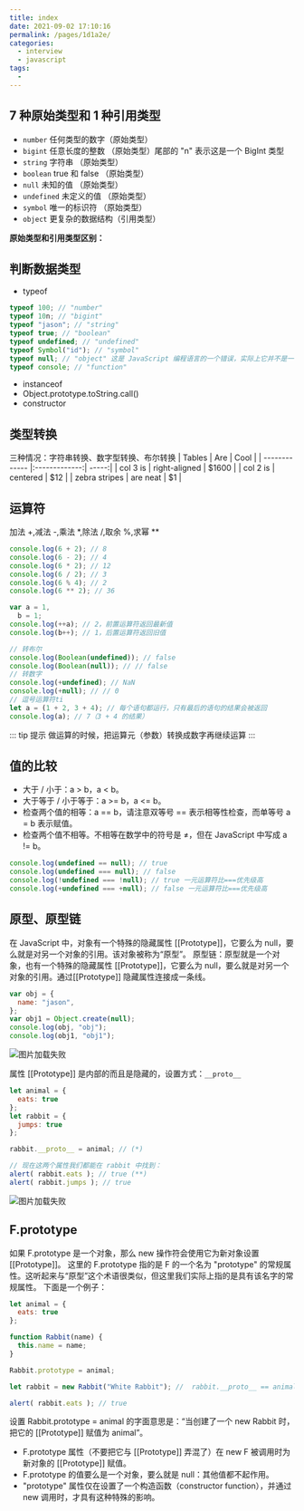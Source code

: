 ```yaml
---
title: index
date: 2021-09-02 17:10:16
permalink: /pages/1d1a2e/
categories:
  - interview
  - javascript
tags:
  -
---
```


<!-- # javascript -->

## 7 种原始类型和 1 种引用类型

- `number` 任何类型的数字（原始类型）
- `bigint` 任意长度的整数 （原始类型）尾部的 "n" 表示这是一个 BigInt 类型
- `string` 字符串 （原始类型）
- `boolean` true 和 false （原始类型）
- `null` 未知的值 （原始类型）
- `undefined` 未定义的值 （原始类型）
- `symbol` 唯一的标识符 （原始类型）
- `object` 更复杂的数据结构（引用类型）

**原始类型和引用类型区别：**

## 判断数据类型

- typeof

```javascript
typeof 100; // "number"
typeof 10n; // "bigint"
typeof "jason"; // "string"
typeof true; // "boolean"
typeof undefined; // "undefined"
typeof Symbol("id"); // "symbol"
typeof null; // "object" 这是 JavaScript 编程语言的一个错误，实际上它并不是一个 object
typeof console; // "function"
```

- instanceof
- Object.prototype.toString.call()
- constructor

## 类型转换

三种情况：字符串转换、数字型转换、布尔转换
| Tables | Are | Cool |
| ------------- |:-------------:| -----:|
| col 3 is | right-aligned | $1600 |
| col 2 is      | centered      |   $12 |
| zebra stripes | are neat | \$1 |

## 运算符

加法 +,减法 -,乘法 \*,除法 /,取余 %,求幂 \*\*

```javascript
console.log(6 + 2); // 8
console.log(6 - 2); // 4
console.log(6 * 2); // 12
console.log(6 / 2); // 3
console.log(6 % 4); // 2
console.log(6 ** 2); // 36

var a = 1,
  b = 1;
console.log(++a); // 2，前置运算符返回最新值
console.log(b++); // 1，后置运算符返回旧值

// 转布尔
console.log(Boolean(undefined)); // false
console.log(Boolean(null)); // // false
// 转数字
console.log(+undefined); // NaN
console.log(+null); // // 0
// 逗号运算符ti
let a = (1 + 2, 3 + 4); // 每个语句都运行，只有最后的语句的结果会被返回
console.log(a); // 7（3 + 4 的结果）
```

::: tip 提示
做运算的时候，把运算元（参数）转换成数字再继续运算
:::

## 值的比较

- 大于 / 小于：a > b，a < b。
- 大于等于 / 小于等于：a >= b，a <= b。
- 检查两个值的相等：a == b，请注意双等号 == 表示相等性检查，而单等号 a = b 表示赋值。
- 检查两个值不相等。不相等在数学中的符号是 ≠，但在 JavaScript 中写成 a != b。

```javascript
console.log(undefined == null); // true
console.log(undefined === null); // false
console.log(!undefined === !null); // true 一元运算符比===优先级高
console.log(+undefined === +null); // false 一元运算符比===优先级高
```

## 原型、原型链

在 JavaScript 中，对象有一个特殊的隐藏属性 [[Prototype]]，它要么为 null，要么就是对另一个对象的引用。该对象被称为“原型”。
原型链：原型就是一个对象，也有一个特殊的隐藏属性 [[Prototype]]，它要么为 null，要么就是对另一个对象的引用。通过[[Prototype]]
隐藏属性连接成一条线。

```javascript
var obj = {
  name: "jason",
};
var obj1 = Object.create(null);
console.log(obj, "obj");
console.log(obj1, "obj1");
```

![图片加载失败](https://vkceyugu.cdn.bspapp.com/VKCEYUGU-3609f3af-dcdf-46cf-9b42-d5c482759b0f/bff1ed23-6159-4fa9-9b1c-90e1c862d509.png)

属性 [[Prototype]] 是内部的而且是隐藏的，设置方式：`__proto__`

```javascript
let animal = {
  eats: true
};
let rabbit = {
  jumps: true
};

rabbit.__proto__ = animal; // (*)

// 现在这两个属性我们都能在 rabbit 中找到：
alert( rabbit.eats ); // true (**)
alert( rabbit.jumps ); // true
```

![图片加载失败](https://vkceyugu.cdn.bspapp.com/VKCEYUGU-3609f3af-dcdf-46cf-9b42-d5c482759b0f/e721daaf-8a75-4ff9-8d26-e94b8e9f7e3f.png)

## F.prototype

如果 F.prototype 是一个对象，那么 new 操作符会使用它为新对象设置 [[Prototype]]。
这里的 F.prototype 指的是 F 的一个名为 "prototype" 的常规属性。这听起来与“原型”这个术语很类似，但这里我们实际上指的是具有该名字的常规属性。
下面是一个例子：

```javascript
let animal = {
  eats: true
};

function Rabbit(name) {
  this.name = name;
}

Rabbit.prototype = animal;

let rabbit = new Rabbit("White Rabbit"); //  rabbit.__proto__ == animal

alert( rabbit.eats ); // true
```

设置 Rabbit.prototype = animal 的字面意思是：“当创建了一个 new Rabbit 时，把它的 [[Prototype]] 赋值为 animal”。

- F.prototype 属性（不要把它与 [[Prototype]] 弄混了）在 new F 被调用时为新对象的 [[Prototype]] 赋值。
- F.prototype 的值要么是一个对象，要么就是 null：其他值都不起作用。
- "prototype" 属性仅在设置了一个构造函数（constructor function），并通过 new 调用时，才具有这种特殊的影响。
